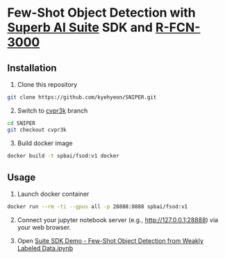 # Few-Shot Object Detection with [Superb AI Suite](https://suite.superb-ai.com) SDK and [R-FCN-3000](https://arxiv.org/abs/1712.01802)

## Installation

1. Clone this repository

```bash
git clone https://github.com/kyehyeon/SNIPER.git
```

2. Switch to [cvpr3k](https://github.com/kyehyeon/SNIPER/tree/cvpr3k) branch

```bash
cd SNIPER
git checkout cvpr3k
```

3. Build docker image

```bash
docker build -t spbai/fsod:v1 docker
```

## Usage

1. Launch docker container

```bash
docker run --rm -ti --gpus all -p 28888:8888 spbai/fsod:v1
```

2. Connect your jupyter notebook server (e.g., http://127.0.0.1:28888) via your web browser.

3. Open [Suite SDK Demo - Few-Shot Object Detection from Weakly Labeled Data.ipynb](https://github.com/kyehyeon/SNIPER/blob/cvpr3k/Suite%20SDK%20Demo%20-%20Few-Shot%20Object%20Detection%20from%20Weakly%20Labeled%20Data.ipynb)
